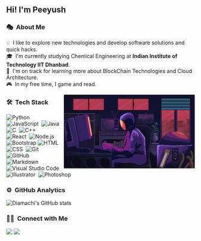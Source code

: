 

<h2>Hi! I'm Peeyush</h2>

<!--&nbsp; -->

### 🎭 &nbsp;About Me

💡 &nbsp;I like to explore new technologies and develop software solutions and quick hacks.\
🎓 &nbsp;I'm currently studying Chemical Engineering at **Indian Institute of Technology IIT Dhanbad**.\
🌱 &nbsp;I'm on track for learning more about BlockChain Technologies and Cloud Architecture.\
🎮 &nbsp;In my free time, I game and read.

<img alt="Night Coding" src="./assets/123.gif" align="right" width="350"/>

### 🛠 &nbsp;Tech Stack

![Python](https://img.shields.io/badge/-Python-05122A?style=flat&logo=python)&nbsp;
![JavaScript](https://img.shields.io/badge/-JavaScript-05122A?style=flat&logo=javascript)&nbsp;
![Java](https://img.shields.io/badge/-Java-05122A?style=flat&logo=Java&logoColor=FFA518)&nbsp;
![C](https://img.shields.io/badge/-C-05122A?style=flat&logo=C&logoColor=A8B9CC)&nbsp;
![C++](https://img.shields.io/badge/-C++-05122A?style=flat&logo=C%2B%2B&logoColor=00599C)&nbsp;\
![React](https://img.shields.io/badge/-React-05122A?style=flat&logo=react)&nbsp;
![Node.js](https://img.shields.io/badge/-Node.js-05122A?style=flat&logo=node.js)&nbsp;
![Bootstrap](https://img.shields.io/badge/-Bootstrap-05122A?style=flat&logo=bootstrap&logoColor=563D7C)
![HTML](https://img.shields.io/badge/-HTML-05122A?style=flat&logo=HTML5)&nbsp;\
![CSS](https://img.shields.io/badge/-CSS-05122A?style=flat&logo=CSS3&logoColor=1572B6)&nbsp;
![Git](https://img.shields.io/badge/-Git-05122A?style=flat&logo=git)&nbsp;
![GitHub](https://img.shields.io/badge/-GitHub-05122A?style=flat&logo=github)&nbsp;
![Markdown](https://img.shields.io/badge/-Markdown-05122A?style=flat&logo=markdown)\
![Visual Studio Code](https://img.shields.io/badge/-Visual%20Studio%20Code-05122A?style=flat&logo=visual-studio-code&logoColor=007ACC)
![Illustrator](https://img.shields.io/badge/-Illustrator-05122A?style=flat&logo=adobe-illustrator)&nbsp;
![Photoshop](https://img.shields.io/badge/-Photoshop-05122A?style=flat&logo=adobe-photoshop)&nbsp;

### ⚙️ &nbsp;GitHub Analytics

<p align="center">

![Diamachi's GitHub stats](https://github-readme-stats.vercel.app/api?username=diamachi&hide=contribs&show_icons=true&theme=synthwave)



### 🤝🏻 &nbsp;Connect with Me


<a href="mailto:peeyushyadav1402@gmail.com"><img src="https://img.shields.io/badge/M-peeyushyadav1402%40gmail.com-red"/></a>
<a href="https://discordapp.com/users/630093122277343242"><img src="https://img.shields.io/badge/Discord-Diamachi-blueviolet"/></a>


![]()
